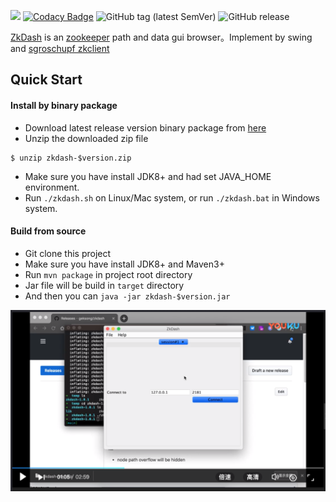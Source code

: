 ![](https://travis-ci.org/geksong/zkdash.svg?branch=master) 
[![Codacy Badge](https://api.codacy.com/project/badge/Grade/3e02e1ef647849838c7e513668dfc907)](https://www.codacy.com/app/geksong/zkdash?utm_source=github.com&amp;utm_medium=referral&amp;utm_content=geksong/zkdash&amp;utm_campaign=Badge_Grade)
![GitHub tag (latest SemVer)](https://img.shields.io/github/tag/geksong/zkdash.svg)
![GitHub release](https://img.shields.io/github/release/geksong/zkdash.svg)

[ZkDash](https://github.com/geksong/zkdash) is an [zookeeper](https://zookeeper.apache.org/) path and data gui browser。Implement by swing and [sgroschupf zkclient](https://github.com/sgroschupf/zkclient)

## Quick Start
#### Install by binary package
- Download latest release version binary package from [here](https://github.com/geksong/zkdash/releases)
- Unzip the downloaded zip file
```
$ unzip zkdash-$version.zip
```
- Make sure you have install JDK8+ and had set JAVA_HOME environment.
- Run ```./zkdash.sh``` on Linux/Mac system, or run ```./zkdash.bat``` in Windows system.

#### Build from source
- Git clone this project
- Make sure you have install JDK8+ and Maven3+
- Run ```mvn package``` in project root directory
- Jar file will be build in ```target``` directory
- And then you can ```java -jar zkdash-$version.jar```


[![usage](https://github.com/geksong/zkdash/blob/master/doc/video1.0.1.png?raw=true)](http://player.youku.com/embed/XNDA4MjE1OTc0MA==)